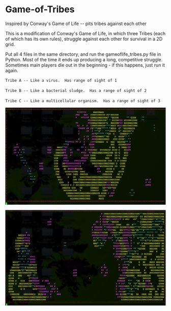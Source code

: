# Game-of-Tribes
Inspired by Conway's Game of Life -- pits tribes against each other

This is a modification of Conway's Game of Life, in which three Tribes (each of which has its own rules), struggle against each other for survival in a 2D grid.

Put all 4 files in the same directory, and run the gameoflife_tribes.py file in Python.  Most of the time it ends up producing a long, competitive struggle.  Sometimes main players die out in the beginning - if this happens, just run it again.

    Tribe A -- Like a virus.  Has range of sight of 1

    Tribe B -- Like a bacterial sludge.  Has a range of sight of 2

    Tribe C -- Like a multicellular organism.  Has a range of sight of 3


![](https://github.com/doorbell88/Game-of-Tribes/blob/master/Screenshots/Screenshot1.png)

![](https://github.com/doorbell88/Game-of-Tribes/blob/master/Screenshots/Screenshot3.png)
